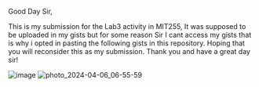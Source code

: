 Good Day Sir,

This is my submission for the Lab3 activity in MIT255, It was supposed to be uploaded in my gists but for some reason Sir I cant access my gists that is why i opted
in pasting the following gists in this repository. Hoping that you will reconsider this as my submission. Thank you and have a great day sir!

![image](https://github.com/Sherynhdipity/lab3/assets/92663371/5869472e-db7a-4a28-a9ff-c9e04a91468c)
![photo_2024-04-06_06-55-59](https://github.com/Sherynhdipity/lab3/assets/92663371/c163c332-6ab2-4c6b-a236-a2452a73b7a1)

